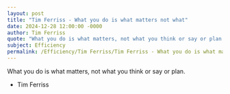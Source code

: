 ```yaml
---
layout: post
title: "Tim Ferriss - What you do is what matters not what"
date: 2024-12-28 12:00:00 -0000
author: Tim Ferriss
quote: "What you do is what matters, not what you think or say or plan."
subject: Efficiency
permalink: /Efficiency/Tim Ferriss/Tim Ferriss - What you do is what matters not what
---
```


What you do is what matters, not what you think or say or plan.

- Tim Ferriss
